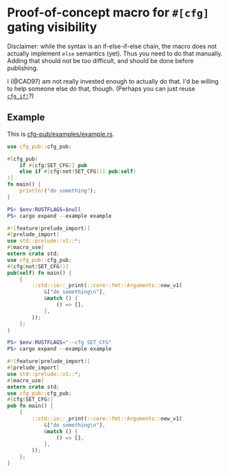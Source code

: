 # Proof-of-concept macro for `#[cfg]` gating visibility

Disclaimer: while the syntax is an if-else-if-else chain,
the macro does not actually implement `else` semantics (yet).
Thus you need to do that manually. Adding that should not be
too difficult, and should be done before publishing.

I (@CAD97) am not really invested enough to actually do that.
I'd be willing to help someone else do that, though.
(Perhaps you can just reuse [`cfg_if!`](https://crates.io/crates/cfg-if)?)

## Example

This is [cfg-pub/examples/example.rs](cfg-pub/examples/example.rs).

```rust
use cfg_pub::cfg_pub;

#[cfg_pub(
    if #[cfg(SET_CFG)] pub
    else if #[cfg(not(SET_CFG))] pub(self)
)]
fn main() {
    println!("do something");
}
```

```powershell
PS> $env:RUSTFLAGS=$null
PS> cargo expand --example example
```

```rust
#![feature(prelude_import)]
#[prelude_import]
use std::prelude::v1::*;
#[macro_use]
extern crate std;
use cfg_pub::cfg_pub;
#[cfg(not(SET_CFG))]
pub(self) fn main() {
    {
        ::std::io::_print(::core::fmt::Arguments::new_v1(
            &["do something\n"],
            &match () {
                () => [],
            },
        ));
    };
}
```

```powershell
PS> $env:RUSTFLAGS="--cfg SET_CFG"
PS> cargo expand --example example
```

```rust
#![feature(prelude_import)]
#[prelude_import]
use std::prelude::v1::*;
#[macro_use]
extern crate std;
use cfg_pub::cfg_pub;
#[cfg(SET_CFG)]
pub fn main() {
    {
        ::std::io::_print(::core::fmt::Arguments::new_v1(
            &["do something\n"],
            &match () {
                () => [],
            },
        ));
    };
}
```

